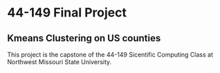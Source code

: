 # 44-149 Final Project

## Kmeans Clustering on US counties

This project is the capstone of the 44-149 Sicentific Computing Class at Northwest Missouri State University.

